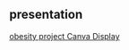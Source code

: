 ## presentation
[obesity project Canva Display](https://www.canva.com/design/DAE93Hcp6TI/AnD-kjPBIDUIp1Kl52Uj1w/view?utm_content=DAE93Hcp6TI&utm_campaign=designshare&utm_medium=link&utm_source=publishpresent)
